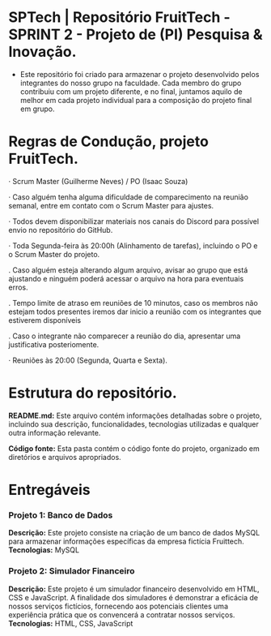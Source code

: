 # SPTech | Repositório FruitTech - SPRINT 2 - Projeto de (PI) Pesquisa &amp; Inovação.
- Este repositório foi criado para armazenar o projeto desenvolvido pelos integrantes do nosso grupo na faculdade. Cada membro do grupo contribuiu com um projeto diferente, e no final, juntamos aquilo de melhor em cada projeto individual para a composição do projeto final em grupo.

# Regras de Condução, projeto FruitTech.

· Scrum Master (Guilherme Neves) / PO (Isaac Souza)

· Caso alguém tenha alguma dificuldade de comparecimento na reunião semanal, entre em contato com o Scrum Master para ajustes.

· Todos devem disponibilizar materiais nos canais do Discord para possível envio no repositório do GitHub.

· Toda Segunda-feira às 20:00h (Alinhamento de tarefas), incluindo o PO e o Scrum Master do projeto.

. Caso alguém esteja alterando algum arquivo, avisar ao grupo que está ajustando e ninguém poderá acessar o arquivo na hora para eventuais erros.

. Tempo limite de atraso em reuniões de 10 minutos, caso os membros não estejam todos presentes iremos dar inicio a reunião com os integrantes que estiverem 
  disponíveis

. Caso o integrante não comparecer a reunião do dia, apresentar uma justificativa posteriomente.
  
· Reuniões às 20:00 (Segunda, Quarta e Sexta).


# Estrutura do repositório.

<b>README.md:</b> Este arquivo contém informações detalhadas sobre o projeto, incluindo sua descrição, funcionalidades, tecnologias utilizadas e qualquer outra informação relevante.

<b>Código fonte:</b> Esta pasta contém o código fonte do projeto, organizado em diretórios e arquivos apropriados.

# Entregáveis

<h3>Projeto 1: Banco de Dados</h3>

<b>Descrição:</b> Este projeto consiste na criação de um banco de dados MySQL para armazenar informações específicas da empresa fictícia Fruittech.
<b>Tecnologias:</b> MySQL

<h3>Projeto 2: Simulador Financeiro</h3>

<b>Descrição:</b> Este projeto é um simulador financeiro desenvolvido em HTML, CSS e JavaScript. A finalidade dos simuladores é demonstrar a eficácia de nossos serviços fictícios, fornecendo aos potenciais clientes uma experiência prática que os convencerá a contratar nossos serviços.
<b>Tecnologias:</b> HTML, CSS, JavaScript
